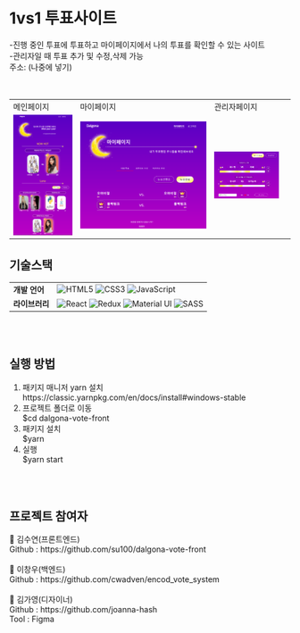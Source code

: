 
<h1>1vs1 투표사이트</h1>   
-진행 중인 투표에 투표하고 마이페이지에서 나의 투표를 확인할 수 있는 사이트 
<br>
-관리자일 때 투표 추가 및 수정,삭제 가능
<br>
주소: (나중에 넣기)
<br><br><br>
  
<table>
  <tr><td>메인페이지</td><td>마이페이지</td><td>관리자페이지</td><td></td></tr>
  <tr><td>
<img alt="home" src="https://github.com/su100/dalgona-vote-front/blob/master/assets/home.PNG?raw=true"/></td><td>
<img alt="my" src="https://github.com/su100/dalgona-vote-front/blob/master/assets/my02.PNG?raw=true"/></td><td><img alt="admin" style="width:500px" src="https://github.com/su100/dalgona-vote-front/blob/master/assets/admin-new-vote01.PNG?raw=true"/></td><td></td></tr>
  </table>


<p>
<h2>기술스택</h2>
<table>
  <tr><td><strong>개발 언어</strong></td><td>
<img alt="HTML5" src="https://img.shields.io/badge/html5%20-%23E34F26.svg?&style=for-the-badge&logo=html5&logoColor=white"/>
<img alt="CSS3" src="https://img.shields.io/badge/css3%20-%231572B6.svg?&style=for-the-badge&logo=css3&logoColor=white"/>
<img alt="JavaScript" src="https://img.shields.io/badge/javascript%20-%23323330.svg?&style=for-the-badge&logo=javascript&logoColor=%23F7DF1E"/></td></tr>
  <tr><td><strong>라이브러리</strong></td><td>
<img alt="React" src="https://img.shields.io/badge/react%20-%2320232a.svg?&style=for-the-badge&logo=react&logoColor=%2361DAFB"/>
<img alt="Redux" src="https://img.shields.io/badge/redux%20-%23593d88.svg?&style=for-the-badge&logo=redux&logoColor=white"/>
<img alt="Material UI" src="https://img.shields.io/badge/material%20ui%20-%230081CB.svg?&style=for-the-badge&logo=material-ui&logoColor=white"/>
<img alt="SASS" src="https://img.shields.io/badge/SASS%20-hotpink.svg?&style=for-the-badge&logo=SASS&logoColor=white"/></td></tr>
  </table>
</p>
<br>
<br>
<p>
<h2>실행 방법</h2>
<ol>
<li> 패키지 매니저 yarn 설치<br>
https://classic.yarnpkg.com/en/docs/install#windows-stable</li> 
<li>프로젝트 폴더로 이동<br>
$cd dalgona-vote-front</li>
<li>패키지 설치<br>
$yarn</li>
<li>실행<br>
$yarn start</li>
</ol>
</p>
<br>
<br>
<p>
<h2>프로젝트 참여자</h2>
👤 김수연(프론트엔드)<br>
Github : https://github.com/su100/dalgona-vote-front <br>
<br>
👤 이창우(백엔드)<br>
Github : https://github.com/cwadven/encod_vote_system <br>
<br>
👤 김가영(디자이너)<br>
Github : https://github.com/joanna-hash <br>
Tool : Figma <br>
</p>
